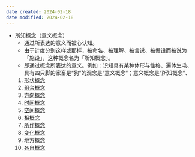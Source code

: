 ```yaml
---
date created: 2024-02-18
date modified: 2024-02-18
---
```

- 所知概念（意义概念）
    - 通过所表达的意义而被心认知。
    - 由于计度分别这样或那样，被命名、被理解、被言说、被假设而被说为「施设」，这种概念名为「所知概念」。
    - 即通过概念所表达的意义。例如：识知具有某种体形与性格、遍体生毛、具有四只脚的家畜是“狗”的观念是“意义概念”；意义概念是“所知概念”、
    1. [形状概念](形状概念.md) 
    2. [组合概念](组合概念.md)
    3. [方向概念](方向概念.md)
    4. [时间概念](时间概念.md)
    5. [空间概念](空间概念.md)
    6. [相概念](相概念.md) 
    7. [所作概念](阿毗达摩概念/所作概念.md) 
    8. [变化概念](阿毗达摩概念/变化概念.md) 
    9. 地方概念
    10. [各自概念](阿毗达摩概念/各自概念.md) 
